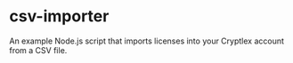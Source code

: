 # csv-importer
An example Node.js script that imports licenses into your Cryptlex account from a CSV file.
